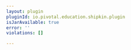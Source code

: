 ```yaml
---
layout: plugin
pluginId: io.pivotal.education.shipkin.plugin
isJarAvailable: true
error: ''
violations: []

---
```


